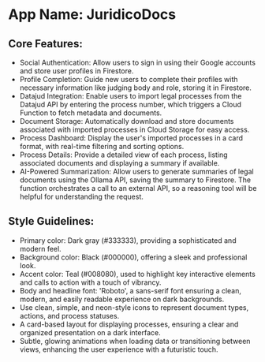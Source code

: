 # **App Name**: JuridicoDocs

## Core Features:

- Social Authentication: Allow users to sign in using their Google accounts and store user profiles in Firestore.
- Profile Completion: Guide new users to complete their profiles with necessary information like judging body and role, storing it in Firestore.
- Datajud Integration: Enable users to import legal processes from the Datajud API by entering the process number, which triggers a Cloud Function to fetch metadata and documents.
- Document Storage: Automatically download and store documents associated with imported processes in Cloud Storage for easy access.
- Process Dashboard: Display the user's imported processes in a card format, with real-time filtering and sorting options.
- Process Details: Provide a detailed view of each process, listing associated documents and displaying a summary if available.
- AI-Powered Summarization: Allow users to generate summaries of legal documents using the Ollama API, saving the summary to Firestore. The function orchestrates a call to an external API, so a reasoning tool will be helpful for understanding the request.

## Style Guidelines:

- Primary color: Dark gray (#333333), providing a sophisticated and modern feel.
- Background color: Black (#000000), offering a sleek and professional look.
- Accent color: Teal (#008080), used to highlight key interactive elements and calls to action with a touch of vibrancy.
- Body and headline font: 'Roboto', a sans-serif font ensuring a clean, modern, and easily readable experience on dark backgrounds.
- Use clean, simple, and neon-style icons to represent document types, actions, and process statuses.
- A card-based layout for displaying processes, ensuring a clear and organized presentation on a dark interface.
- Subtle, glowing animations when loading data or transitioning between views, enhancing the user experience with a futuristic touch.